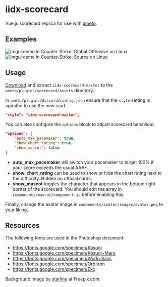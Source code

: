 # iidx-scorecard

Vue.js scorecard replica for use with [ameto](https://github.com/aixxe).

## Examples

![imgui demo in Counter-Strike: Global Offensive on Linux](https://i.imgur.com/qCDSBof.png)
![imgui demo in Counter-Strike: Source on Linux](https://i.imgur.com/vi32XGx.png)


## Usage

[Download](https://github.com/aixxe/iidx-scorecard/archive/master.zip) and extract `iidx-scorecard-master` to the `ameto/plugins/scorecard/assets` directory.

In `ameto/plugins/discord/config.json` ensure that the `style` setting is updated to use the new card.

```json
"style": "iidx-scorecard-master",
```

You can also configure the `options` block to adjust scorecard behaviour.

```json
"options": {
    "auto_max_pacemaker": true,
    "show_chart_rating": true,
    "show_mascot": false
}
``` 

- **auto_max_pacemaker** will switch your pacemaker to target 100% if your score exceeds the usual AAA+.
- **show_chart_rating** can be used to show or hide the chart rating next to the difficulty. Hidden on official cards.
- **show_mascot** toggles the character that appears in the bottom right corner of the scorecard. You should edit the array in `components/mascot/component.js` before enabling this.

Finally, change the avatar image in `components/avatar/images/avatar.png` to your liking.

## Resources

The following fonts are used in the Photoshop document.

- https://fonts.google.com/specimen/Kosugi
- https://fonts.google.com/specimen/Kosugi+Maru
- https://fonts.google.com/specimen/Work+Sans
- https://fonts.google.com/specimen/Orbitron
- https://fonts.google.com/specimen/Exo

Background image by [starline](https://www.freepik.com/free-photo/abstract-smooth-blue-light-streak-wave-background_5083076.htm) at Freepik.com.